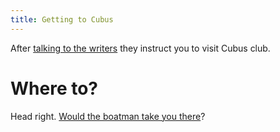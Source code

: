```yaml
---
title: Getting to Cubus
---
```


After [talking to the writers](010-talking.md) they instruct you to visit Cubus club.

# Where to?
Head right. [Would the boatman take you there](120-boatman.md)?
